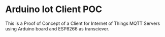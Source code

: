 # Arduino Iot Client POC
This is a Proof of Concept of a Client for Internet of Things MQTT Servers using Arduino board and ESP8266 as transciever.
